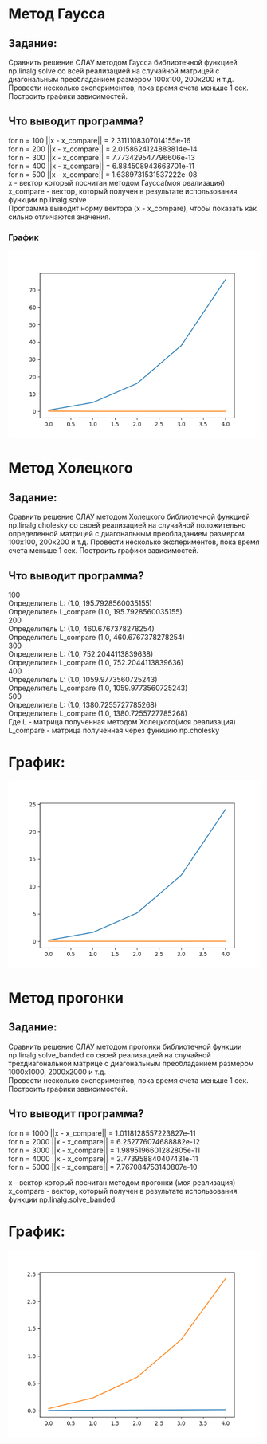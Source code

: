 # Метод Гаусса  
## Задание:  
Сравнить решение СЛАУ методом Гаусса библиотечной функцией np.linalg.solve со всей реализацией на случайной матрицей с диагональным преобладанием размером 100x100, 200x200 и т.д.
Провести несколько экспериментов, пока время счета меньше 1 сек. Построить графики зависимостей.  

## Что выводит программа?  
for n = 100 ||x - x_compare|| = 2.3111108307014155e-16  
for n = 200 ||x - x_compare|| = 2.0158624124883814e-14  
for n = 300 ||x - x_compare|| = 7.773429547796606e-13  
for n = 400 ||x - x_compare|| = 6.884508943663701e-11  
for n = 500 ||x - x_compare|| = 1.6389731531537222e-08  
x - вектор который посчитан методом Гаусса(моя реализация)  
x_compare - вектор, который получен в результате использования функции np.linalg.solve  
Программа выводит норму вектора (x - x_compare), чтобы показать как сильно отличаются значения.     
### График  
![alt text](foo.png "graph")​
# Метод Холецкого  
## Задание:  
Сравнить решение СЛАУ методом Холецкого библиотечной функцией np.linalg.cholesky со своей реализацией на случайной положительно определенной матрицей с диагональным преобладанием размером  100x100, 200x200  и т.д. Провести несколько экспериментов, пока время счета меньше 1 сек. Построить графики зависимостей.  
## Что выводит программа?
100  
Определитель L: (1.0, 195.7928560035155)   
Определитель L_compare (1.0, 195.7928560035155)  
200  
Определитель L: (1.0, 460.6767378278254)  
Определитель L_compare (1.0, 460.6767378278254)  
300  
Определитель L: (1.0, 752.2044113839638)  
Определитель L_compare (1.0, 752.2044113839636)  
400  
Определитель L: (1.0, 1059.9773560725243)  
Определитель L_compare (1.0, 1059.9773560725243)  
500  
Определитель L: (1.0, 1380.7255727785268)  
Определитель L_compare (1.0, 1380.7255727785268)  
Где L - матрица полученная методом Холецкого(моя реализация)  
L_compare - матрица полученная через функцию np.cholesky  
# График:
![alt text](foo1.png "graph")
# Метод прогонки  
## Задание:   
Сравнить решение СЛАУ методом прогонки библиотечной функции np.linalg.solve_banded со своей реализацией на  случайной трехдиагональной матрице с диагональным преобладанием размером 1000х1000, 2000х2000 и т.д.  
Провести несколько экспериментов, пока время счета меньше 1 сек. Построить графики зависимостей.  
## Что выводит программа?  
for n = 1000 ||x - x_compare|| =  1.0118128557223827e-11  
for n = 2000 ||x - x_compare|| =  6.252776074688882e-12  
for n = 3000 ||x - x_compare|| =  1.9895196601282805e-11  
for n = 4000 ||x - x_compare|| =  2.773958840407431e-11  
for n = 5000 ||x - x_compare|| =  7.767084753140807e-10  

x - вектор который посчитан методом прогонки (моя реализация)  
x_compare - вектор, который получен в результате использования функции np.linalg.solve_banded  
# График:  
![alt text](sweep.png "graph")
